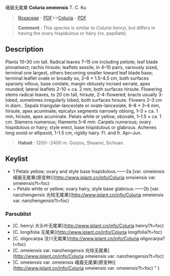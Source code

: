 峨眉无尾果 **Coluria omeiensis** T. C. Ku

> [Rosaceae](http://www.iplant.cn/info/Rosaceae?t=foc) - [PDF](http://www.iplant.cn/foc/pdf/Rosaceae.pdf)>>[Coluria](http://www.iplant.cn/info/Coluria?t=foc) - [PDF](http://www.iplant.cn/foc/pdf/Coluria.pdf)


> **Comment** : 
> This species is similar to *Coluria henryi*, but differs in having the ovary hispidulous or hairy (vs. papillate).

## Description

Plants 10–30 cm tall. Radical leaves 7–15 cm including petiole; leaf blade pinnatisect; rachis hirsute; leaflets sessile, in 4–10 pairs, variously sized, terminal one largest, others becoming smaller toward leaf blade base; terminal leaflet ovate or broadly so, 2–6 × 1.5–4.5 cm, both surfaces sparsely villous, base cordate, margin obtusely incised serrate, apex rounded; lateral leaflets 2–10 × ca. 2 mm, both surfaces hirsute. Flowering stems radical leaves, to 20 cm tall, hirsute, 2–4-flowered; bracts usually 3-lobed, sometimes irregularly lobed, both surfaces hirsute. Flowers 2–3 cm in diam.. Sepals triangular-lanceolate or ovate-lanceolate, 6–8 × 3–4 mm, hirsute, apex acuminate; epicalyx segments narrowly oblong, 1–3 × ca. 1 mm, hirsute, apex acuminate. Petals white or yellow, obovate, 1–1.5 × ca. 1 cm. Stamens numerous; filaments 5–6 mm. Carpels numerous; ovary hispidulous or hairy; style erect, base hispidulous or glabrous. Achenes long ovoid or ellipsoid, 1–1.5 cm, rigidly hairy. Fl. and fr. Apr–Jun.


> **Habait** : 
>1200--2400 m. Guizou, Shaanxi, Sichuan.


## Keylist

* 1 Petals yellow; ovary and style base  hispidulous.——2a  [var. omeiensis 峨眉无尾果(原变种)](http://www.iplant.cn/info/Coluria omeiensis var. omeiensis?t=foc)
* ~ Petals white or yellow; ovary hairy,  style base glabrous.——2b  [var. nanzhengensis 光柱无尾果](http://www.iplant.cn/info/Coluria omeiensis var. nanzhengensis?t=foc)



### Parsublist

* [C.  henryi  大头叶无尾果](http://www.iplant.cn/info/Coluria henryi?t=foc)
* [C.  longifolia  无尾果](http://www.iplant.cn/info/Coluria longifolia?t=foc)
* [C.  oligocarpa  汶川无尾果](http://www.iplant.cn/info/Coluria oligocarpa?t=foc)
* [C.  omeiensis var. nanzhengensis  光柱无尾果](http://www.iplant.cn/info/Coluria omeiensis var. nanzhengensis?t=foc)
* [C.  omeiensis var. omeiensis  峨眉无尾果(原变种)](http://www.iplant.cn/info/Coluria omeiensis var. omeiensis?t=foc)
"
}